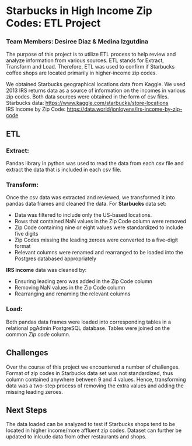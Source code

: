 # Starbucks in High Income Zip Codes: ETL Project
### Team Members: Desiree Diaz & Medina Izgutdina

The purpose of this project is to utilize ETL process to help review and analyze information from various sources.  ETL stands for Extract, Transform and Load.  Therefore, ETL was used to confirm if Starbucks coffee shops are located primarily in higher-income zip codes. 

We obtained Starbucks geographical locations data from Kaggle. We used 2013 IRS returns data as a source of information on the incomes in various zip codes. Both data sources were obtained in the form of csv files.
Starbucks data: https://www.kaggle.com/starbucks/store-locations  
IRS Income by Zip Code: https://data.world/jonloyens/irs-income-by-zip-code

## ETL

### Extract: 
Pandas library in python was used to read the data from each csv file and extract the data that is included in each csv file.

### Transform: 
Once the csv data was extracted and reviewed, we transformed it into pandas data frames and cleaned the data. For **Starbucks** data set: 
- Data was filtered to include only the US-based locations.  
- Rows that contained NaN values in the Zip Code column were removed 
- Zip Code containing nine or eight values were standardized to include five digits
- Zip Codes missing the leading zeroes were converted to a five-digit format
- Relevant columns were renamed and rearranged to be loaded into the Postgres databased appropriately 

**IRS income** data was cleaned by:
- Ensuring leading zero was added in the Zip Code column
- Removing NaN values in the Zip Code column
- Rearranging and renaming the relevant columns 

### Load: 
Both pandas data frames were loaded into corresponding tables in a relational pgAdmin PostgreSQL database. Tables were joined on the common *Zip code* column.

## Challenges
Over the course of this project we encountered a number of challenges. 
Format of zip codes in Starbucks data set was not standardized, thus column contained anywhere between 9 and 4 values. Hence, transforming data was a two-step process of removing the extra values and adding the missing leading zeroes. 

## Next Steps
The data loaded can be analyzed to test if Starbucks shops tend to be located in higher income/more affluent zip codes. 
Dataset can further be updated to inlcude data from other restaurants and shops.
